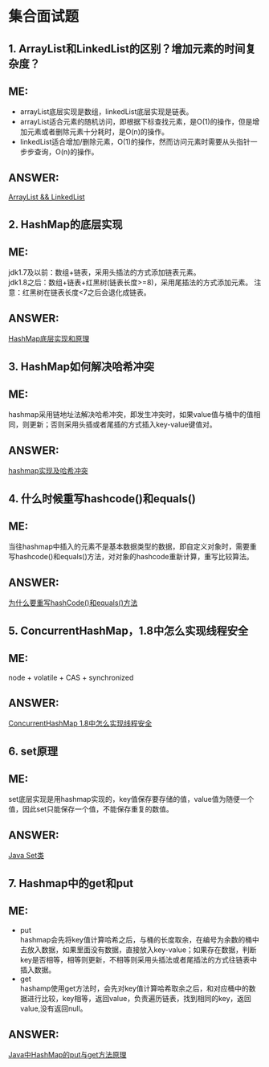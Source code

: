 # 集合面试题  
## 1. ArrayList和LinkedList的区别？增加元素的时间复杂度？  

ME:  
---  
+ arrayList底层实现是数组，linkedList底层实现是链表。  
+ arrayList适合元素的随机访问，即根据下标查找元素，是O(1)的操作，但是增加元素或者删除元素十分耗时，是O(n)的操作。  
+ linkedList适合增加/删除元素，O(1)的操作，然而访问元素时需要从头指针一步步查询，O(n)的操作。  

ANSWER:  
---  
[ArrayList && LinkedList](https://www.cnblogs.com/zjss/p/5232048.html)  

## 2. HashMap的底层实现  

ME:  
---  
jdk1.7及以前：数组+链表，采用头插法的方式添加链表元素。  
jdk1.8之后：数组+链表+红黑树(链表长度>=8)，采用尾插法的方式添加元素。  注意：红黑树在链表长度<7之后会退化成链表。  

ANSWER:  
---  
[HashMap底层实现和原理](https://blog.csdn.net/qq_41345773/article/details/92066554)  

## 3. HashMap如何解决哈希冲突

ME:  
---  
hashmap采用链地址法解决哈希冲突，即发生冲突时，如果value值与桶中的值相同，则更新；否则采用头插或者尾插的方式插入key-value键值对。  

ANSWER:  
---  
[hashmap实现及哈希冲突](https://www.cnblogs.com/marcocao/p/9884243.html)  

## 4. 什么时候重写hashcode()和equals()  

ME:  
---  
当往hashmap中插入的元素不是基本数据类型的数据，即自定义对象时，需要重写hashcode()和equals()方法，对对象的hashcode重新计算，重写比较算法。  

ANSWER:  
---  
[为什么要重写hashCode()和equals()方法](https://www.cnblogs.com/xinghaonan/p/11933378.html)  

## 5. ConcurrentHashMap，1.8中怎么实现线程安全  

ME:  
---  
node + volatile + CAS + synchronized  

ANSWER:  
---  
[ConcurrentHashMap 1.8中怎么实现线程安全](https://www.cnblogs.com/junjiang3/p/8686290.html)  

## 6. set原理  

ME:  
---  
set底层实现是用hashmap实现的，key值保存要存储的值，value值为随便一个值，因此set只能保存一个值，不能保存重复的数值。  

ANSWER:  
---  
[Java Set类](https://www.jianshu.com/p/3950f64821a6)  

## 7. Hashmap中的get和put  

ME:  
---  
+ put  
hashmap会先将key值计算哈希之后，与桶的长度取余，在编号为余数的桶中去放入数据，如果里面没有数据，直接放入key-value；如果存在数据，判断key是否相等，相等则更新，不相等则采用头插法或者尾插法的方式往链表中插入数据。  
+ get  
hashamp使用get方法时，会先对key值计算哈希取余之后，和对应桶中的数据进行比较，key相等，返回value，负责遍历链表，找到相同的key，返回value,没有返回null。  

ANSWER:  
---  
[Java中HashMap的put与get方法原理](https://www.cnblogs.com/kangkaii/p/8473793.html)  